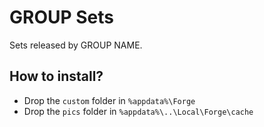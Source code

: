 # GROUP Sets

Sets released by GROUP NAME.

## How to install?

* Drop the `custom` folder in `%appdata%\Forge`
* Drop the `pics` folder in `%appdata%\..\Local\Forge\cache`
